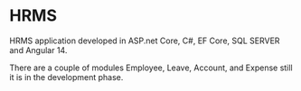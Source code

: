# HRMS


HRMS application developed in ASP.net Core, C#, EF Core, SQL SERVER and Angular 14.

There are a couple of modules Employee, Leave, Account, and Expense still it is in the development phase.
